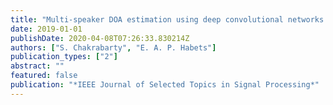 ```yaml
---
title: "Multi-speaker DOA estimation using deep convolutional networks trained with noise signals"
date: 2019-01-01
publishDate: 2020-04-08T07:26:33.830214Z
authors: ["S. Chakrabarty", "E. A. P. Habets"]
publication_types: ["2"]
abstract: ""
featured: false
publication: "*IEEE Journal of Selected Topics in Signal Processing*"
---
```


